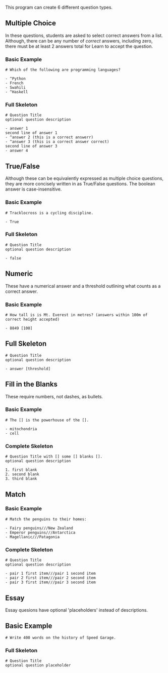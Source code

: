 This program can create 6 different question types.

## Multiple Choice
In these questions, students are asked to select correct answers from a list. Although, there can be any number of *correct* answers, including zero, there must be at least 2 answers total for Learn to accept the question.

### Basic Example
```
# Which of the following are programming languages?

- ^Python
- French
- Swahili
- ^Haskell
```
### Full Skeleton
```
# Question Title
optional question description

- answer 1
second line of answer 1
- ^answer 2 (this is a correct answerr)
- ^answer 3 (this is a correct answer correct)
second line of answer 3
- answer 4
```

## True/False
Although these can be equivalently expressed as multiple choice questions, they are more concisely written in as True/False questions. 
The boolean answer is case-insensitive.

### Basic Example
```
# Tracklocross is a cycling discipline.

- True
```

### Full Skeleton
```
# Question Title
optional question description

- false
```

## Numeric
These have a numerical answer and a threshold outlining what counts as a correct answer.

### Basic Example
```
# How tall is is Mt. Everest in metres? (answers within 100m of correct height accepted)

- 8849 [100]

```

## Full Skeleton
```
# Question Title
optional question description

- answer [threshold]
```

## Fill in the Blanks
These require numbers, not dashes, as bullets.

### Basic Example
```
# The [] is the powerhouse of the [].

- mitochondria
- cell
```

### Complete Skeleton
```
# Question Title with [] some [] blanks [].
optional question description

1. first blank
2. second blank
3. third blank
```

## Match
### Basic Example
```
# Match the penguins to their homes:

- Fairy penguins///New Zealand
- Emperor penguins///Antarctica
- Magellanic///Patagonia
```


### Complete Skeleton
```
# Question Title
optional question description

- pair 1 first item///pair 1 second item
- pair 2 first item///pair 2 second item
- pair 3 first item///pair 3 second item
```

## Essay
Essay quesions have optional 'placeholders' instead of descriptions.
## Basic Example
```
# Write 400 words on the history of Speed Garage.
```

### Full Skeleton
```
# Question Title
optional question placeholder
```
